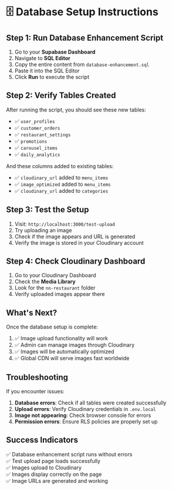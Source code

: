 # 🗄️ Database Setup Instructions

## **Step 1: Run Database Enhancement Script**

1. Go to your **Supabase Dashboard**
2. Navigate to **SQL Editor**
3. Copy the entire content from `database-enhancement.sql`
4. Paste it into the SQL Editor
5. Click **Run** to execute the script

## **Step 2: Verify Tables Created**

After running the script, you should see these new tables:
- ✅ `user_profiles`
- ✅ `customer_orders` 
- ✅ `restaurant_settings`
- ✅ `promotions`
- ✅ `carousel_items`
- ✅ `daily_analytics`

And these columns added to existing tables:
- ✅ `cloudinary_url` added to `menu_items`
- ✅ `image_optimized` added to `menu_items`
- ✅ `cloudinary_url` added to `categories`

## **Step 3: Test the Setup**

1. Visit: `http://localhost:3000/test-upload`
2. Try uploading an image
3. Check if the image appears and URL is generated
4. Verify the image is stored in your Cloudinary account

## **Step 4: Check Cloudinary Dashboard**

1. Go to your Cloudinary Dashboard
2. Check the **Media Library**
3. Look for the `nn-restaurant` folder
4. Verify uploaded images appear there

## **What's Next?**

Once the database setup is complete:
1. ✅ Image upload functionality will work
2. ✅ Admin can manage images through Cloudinary
3. ✅ Images will be automatically optimized
4. ✅ Global CDN will serve images fast worldwide

## **Troubleshooting**

If you encounter issues:
1. **Database errors**: Check if all tables were created successfully
2. **Upload errors**: Verify Cloudinary credentials in `.env.local`
3. **Image not appearing**: Check browser console for errors
4. **Permission errors**: Ensure RLS policies are properly set up

## **Success Indicators**

✅ Database enhancement script runs without errors  
✅ Test upload page loads successfully  
✅ Images upload to Cloudinary  
✅ Images display correctly on the page  
✅ Image URLs are generated and working  
